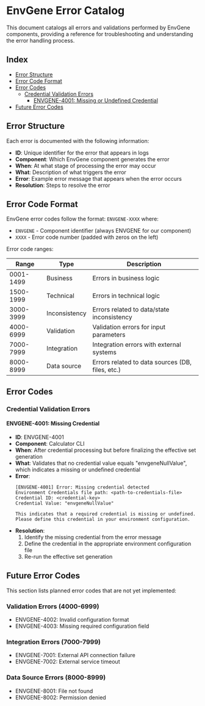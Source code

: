 # EnvGene Error Catalog

This document catalogs all errors and validations performed by EnvGene components, providing a reference for troubleshooting and understanding the error handling process.

## Index

- [Error Structure](#error-structure)
- [Error Code Format](#error-code-format)
- [Error Codes](#error-codes)
  - [Credential Validation Errors](#credential-validation-errors)
    - [ENVGENE-4001: Missing or Undefined Credential](#envgene-4001-missing-or-undefined-credential)
- [Future Error Codes](#future-error-codes)

## Error Structure

Each error is documented with the following information:
- **ID**: Unique identifier for the error that appears in logs
- **Component**: Which EnvGene component generates the error
- **When**: At what stage of processing the error may occur
- **What**: Description of what triggers the error
- **Error**: Example error message that appears when the error occurs
- **Resolution**: Steps to resolve the error

## Error Code Format

EnvGene error codes follow the format: `ENVGENE-XXXX` where:

- `ENVGENE` - Component identifier (always ENVGENE for our component)
- `XXXX` - Error code number (padded with zeros on the left)

Error code ranges:

| Range      | Type          | Description                                      |
|------------|---------------|--------------------------------------------------|
| 0001-1499  | Business      | Errors in business logic                         |
| 1500-1999  | Technical     | Errors in technical logic                        |
| 3000-3999  | Inconsistency | Errors related to data/state inconsistency       |
| 4000-6999  | Validation    | Validation errors for input parameters           |
| 7000-7999  | Integration   | Integration errors with external systems         |
| 8000-8999  | Data source   | Errors related to data sources (DB, files, etc.) |

## Error Codes

### Credential Validation Errors

#### ENVGENE-4001: Missing Credential

- **ID**: ENVGENE-4001
- **Component**: Calculator CLI
- **When**: After credential processing but before finalizing the effective set generation
- **What**: Validates that no credential value equals "envgeneNullValue", which indicates a missing or undefined credential
- **Error**:
  ```text
  [ENVGENE-4001] Error: Missing credential detected
  Environment Credentials file path: <path-to-credentials-file>
  Credential ID: <credential-key>
  Credential Value: "envgeneNullValue"

  This indicates that a required credential is missing or undefined. Please define this credential in your environment configuration.
  ```
- **Resolution**:
  1. Identify the missing credential from the error message
  2. Define the credential in the appropriate environment configuration file
  3. Re-run the effective set generation

## Future Error Codes

This section lists planned error codes that are not yet implemented:

### Validation Errors (4000-6999)
- ENVGENE-4002: Invalid configuration format
- ENVGENE-4003: Missing required configuration field

### Integration Errors (7000-7999)
- ENVGENE-7001: External API connection failure
- ENVGENE-7002: External service timeout

### Data Source Errors (8000-8999)
- ENVGENE-8001: File not found
- ENVGENE-8002: Permission denied
